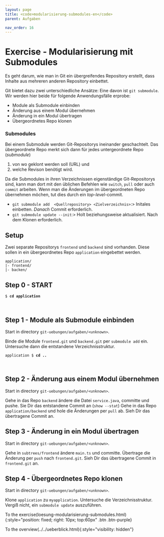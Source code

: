 ```yaml
---
layout: page
title: <code>modularisierung-submodules-en</code>
parent: Aufgaben

nav_order: 16
---
```

# Exercise - Modularisierung mit Submodules


Es geht darum, wie man in Git ein übergreifendes
Repository erstellt, dass Inhalte aus mehreren
anderen Repository einbettet.

Git bietet dazu zwei unterschiedliche Ansätze:
Eine davon ist `git submodule`.
Wir werden hier beide für folgende Anwendungsfälle erprobe:

* Module als Submodule einbinden
* Änderung aus einem Modul übernehmen
* Änderung in ein Modul übertragen
* Übergeordnetes Repo klonen

### Submodules

Bei einem Submodule werden Git-Repositorys ineinander geschachtelt.
Das übergeordnete Repo merkt sich dann für jedes untergeordnete Repo (*submodule*)


 1. von wo geklont werden soll (URL) und
 2. welche Revison benötigt wird.

Da die Submodules in ihren Verzeichnissen eigenständige Git-Repositorys sind,
kann man dort mit den üblichen Befehlen wie `switch`, `pull` oder auch `commit` arbeiten.
Wenn man die Änderungen im übergeordneten Repo übernehmen möchen,
tut dies durch ein *top-level*-commit.

 * `git submodule add  <Quellrepository> <Zielverzeichnis>`:> Initales einbetten. *Danach* Commit erforderlich.
 * `git submodule update --init`:> Holt beziehungsweise aktualisiert. Nach dem Klonen erforderlich. 



## Setup

Zwei separate Repositorys `frontend` und `backend` sind vorhanden.
Diese sollen in ein übergeordnetes Repo `application` eingebettet werden.

```
application/
|- frontend/
|- backen/
```

  

<h2>Step 0 - START <!-- UEB/Modularisierung mit Submodules/0 --></h2>


<pre><code>$ <b>cd application</b><br><br><br></code></pre>


<h2>Step 1 - Module als Submodule einbinden <!-- UEB/Modularisierung mit Submodules/1 --></h2>

Start in directory `git-uebungen/aufgaben/<unknown>`.

Binde die Module `frontend.git` und `backend.git`
per `submodule add` ein.
Untersuche dann die entstandene Verzeichnisstruktur.


<pre><code>application $ <b>cd ..</b><br><br><br></code></pre>


<h2>Step 2 - Änderung aus einem Modul übernehmen <!-- UEB/Modularisierung mit Submodules/2 --></h2>

Start in directory `git-uebungen/aufgaben/<unknown>`.

Gehe in das Repo `backend` ändere die Datei `service.java`, committe und pushe.
Sie Dir das entstandene Commit an (`show --stat`)
Gehe in das Repo `application/backend` und hole die Änderungen per `pull` ab.
Sieh Dir das übertragene Commit an.

<h2>Step 3 - Änderung in ein Modul übertragen <!-- UEB/Modularisierung mit Submodules/3 --></h2>

Start in directory `git-uebungen/aufgaben/<unknown>`.

Gehe in `subtrees/frontend` ändere `main.ts` und committe.
Übertrage die Änderung per `push` nach `frontend.git`.
Sieh Dir das übertragene Commit in `frontend.git` an.

<h2>Step 4 - Übergeordnetes Repo klonen <!-- UEB/Modularisierung mit Submodules/4 --></h2>

Start in directory `git-uebungen/aufgaben/<unknown>`.

Klone `application` zu `myapplication`.
Untersuche die Verzeichnisstruktur.
Vergiß nicht, ein `submodule update` auszuführen.

To the exercise(loesung-modularisierung-submodules.html){:style="position: fixed; right: 10px; top:60px" .btn .btn-purple}

To the overview(../../ueberblick.html){:style="visibility: hidden"}

